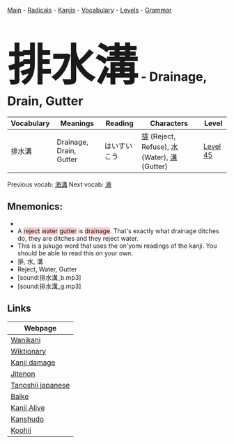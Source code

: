 <style> bigfont {font-size: 100px}</style>
[Main](../README.md) -
[Radicals](../radicals.md) -
[Kanjis](../kanjis.md) -
[Vocabulary](../vocabulary.md) -
[Levels](../levels.md) -
[Grammar](../grammar.md)
# <bigfont> 排水溝</bigfont> - Drainage, Drain, Gutter 

| Vocabulary | Meanings | Reading | Characters | Level |
| --- | --- | --- | --- | --- |
| 排水溝 | Drainage, Drain, Gutter | はいすいこう |  [排](../kanjis/排.md) (Reject, Refuse), [水](../kanjis/水.md) (Water), [溝](../kanjis/溝.md) (Gutter) | [Level 45](../levels/wk_level45.md) |

Previous vocab: [海溝](海溝.md) Next vocab: [滝](滝.md) 

## Mnemonics:

* 
* A <span style="background-color:#ffcccb"> reject</span> <span style="background-color:#ffcccb"> water</span> <span style="background-color:#ffcccb"> gutter</span> is <span style="background-color:#ffcccb"> drainage</span>. That's exactly what drainage ditches do, they are ditches and they reject water.
* This is a jukugo word that uses the on'yomi readings of the kanji. You should be able to read this on your own.
* 排, 水, 溝
* Reject, Water, Gutter
* [sound:排水溝_b.mp3]
* [sound:排水溝_g.mp3]


## Links 

| Webpage |
| --- |
| [Wanikani          ](https://www.wanikani.com/kanji/排水溝) |
| [Wiktionary        ](https://en.wiktionary.org/wiki/排水溝) |
| [Kanji damage      ](http://www.kanjidamage.com/kanji/search?utf8=✓&q=排水溝) |
| [Jitenon           ](https://jitenon.com/kanji/排水溝) |
| [Tanoshii japanese ](https://www.tanoshiijapanese.com/dictionary/kanji.cfm?k=排水溝) |
| [Baike             ](https://baike.baidu.com/item/排水溝) |
| [Kanji Alive       ](https://app.kanjialive.com/排水溝) |
| [Kanshudo          ](https://www.kanshudo.com/searchmn?q=排水溝) |
| [Koohii            ](https://kanji.koohii.com/study/kanji/排水溝) |
